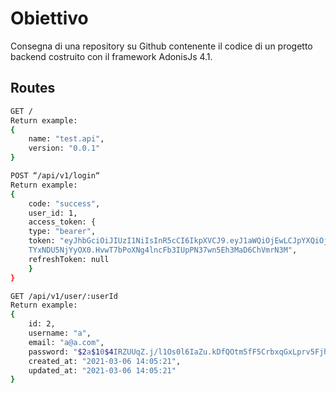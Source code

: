 # Obiettivo
Consegna di una repository su Github contenente il codice di un progetto backend
costruito con il framework AdonisJs 4.1.

## Routes

```bash
GET /
Return example:
{
    name: "test.api",
    version: "0.0.1"
}
```

```bash
POST “/api/v1/login“
Return example:
{
    code: "success",
    user_id: 1,
    access_token: {
    type: "bearer",
    token: "eyJhbGciOiJIUzI1NiIsInR5cCI6IkpXVCJ9.eyJ1aWQiOjEwLCJpYXQiOjE2MTQ1OTMwMjksImV4cCI6M
    TYxNDU5NjYyOX0.HvwT7bPoXNg4lncFb3IUpPN37wn5Eh3MaD6ChVmrN3M",
    refreshToken: null
    }
}

```

```bash
GET /api/v1/user/:userId
Return example:
{
    id: 2,
    username: "a",
    email: "a@a.com",
    password: "$2a$10$4IRZUUqZ.j/l1Os0l6IaZu.kDfQOtm5fF5CrbxqGxLprv5FjhyIa6",
    created_at: "2021-03-06 14:05:21",
    updated_at: "2021-03-06 14:05:21"
}
```
